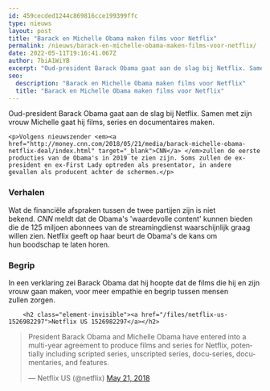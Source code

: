 ```yaml
---
id: 459cecded1244c869816cce199399ffc
type: nieuws
layout: post
title: "Barack en Michelle Obama maken films voor Netflix"
permalink: /nieuws/barack-en-michelle-obama-maken-films-voor-netflix/
date: 2022-05-11T19:16:41.067Z
author: 7biA1WiYB
excerpt: "Oud-president Barack Obama gaat aan de slag bij Netflix. Samen met zijn vrouw Michelle gaat hij films, series en documentaires maken.  "
seo:
  description: "Barack en Michelle Obama maken films voor Netflix"
  title: "Barack en Michelle Obama maken films voor Netflix"
---
```

Oud-president Barack Obama gaat aan de slag bij Netflix. Samen met zijn vrouw Michelle gaat hij films, series en documentaires maken.  

    <p>Volgens nieuwszender <em><a href="http://money.cnn.com/2018/05/21/media/barack-michelle-obama-netflix-deal/index.html" target="_blank">CNN</a> </em>zullen de eerste producties van de Obama's in 2019 te zien zijn. Soms zullen de ex-president en ex-First Lady optreden als presentator, in andere gevallen als producent achter de schermen.</p>
<h3>Verhalen</h3>
<p>Wat de financiële afspraken tussen de twee partijen zijn is niet bekend. <em>CNN </em>meldt dat de Obama's 'waardevolle content' kunnen bieden die de 125 miljoen abonnees van de streamingdienst waarschijnlijk graag willen zien. Netflix geeft op haar beurt de Obama's de kans om hun boodschap te laten horen.</p>
<h3>Begrip</h3>
<p>In een verklaring zei Barack Obama dat hij hoopte dat de films die hij en zijn vrouw gaan maken, voor meer empathie en begrip tussen mensen zullen zorgen. <div class="media media-element-container media-default"><div id="file-533455" class="file file-document file-text-oembed">

        <h2 class="element-invisible"><a href="/files/netflix-us-1526982297">Netflix US 1526982297</a></h2>
    
  
  <div class="content">
    
<blockquote class="twitter-tweet" data-width="550"><p lang="en" dir="ltr">President Barack Obama and Michelle Obama have entered into a multi-year agreement to produce films and series for Netflix, potentially including scripted series, unscripted series, docu-series, documentaries, and features.</p>&mdash; Netflix US (@netflix) <a href="https://twitter.com/netflix/status/998594451378397185?ref_src=twsrc%5Etfw">May 21, 2018</a></blockquote>
<script async="" src="https://platform.twitter.com/widgets.js" charset="utf-8"></script>
  </div>

  
</div>
</div>  
